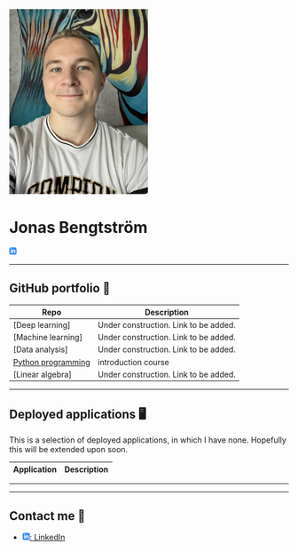 
<img src="assets/profilbild.png" width="250">



# Jonas Bengtström 

![linkedin](assets/linkedIn-icon.png)

---

## GitHub portfolio :briefcase:




| Repo                           | Description                        |
| ------------------------------ | ---------------------------------- |
| [Deep learning]           | Under construction. Link to be added.               |
| [Machine learning]        | Under construction. Link to be added.
| [Data analysis]           | Under construction. Link to be added.
| [Python programming](https://github.com/JonasBE13/Python-Jonas-Bengtstrom)    | introduction course                |
| [Linear algebra]          | Under construction. Link to be added.



---

## Deployed applications :desktop_computer:

This is a selection of deployed applications, in which I have none. Hopefully this will be extended upon soon. 

| Application                    | Description                                   |
| ------------------------------ | --------------------------------------------- |

---



---

## Contact me :iphone:

- [![linkedIn icon](assets/linkedIn-icon.png): LinkedIn][linkedin]

[linkedin]: https://www.linkedin.com/in/jonas-bengtstr%C3%B6m-74108524a/
